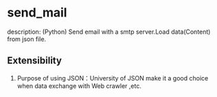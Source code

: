 # send_mail
description: (Python) Send email with a smtp server.Load data(Content) from json file.

## Extensibility
1. Purpose of using JSON：University of JSON make it a good choice when data exchange with Web crawler ,etc.

